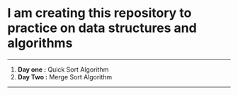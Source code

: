 <h1>I am creating this repository to practice on data structures and algorithms</h1>
<hr />
<ol>
  <li><b>Day one :</b>  Quick Sort Algorithm</li> 
  <li><b>Day Two :</b>  Merge Sort Algorithm</li>
</ol>
<hr />

